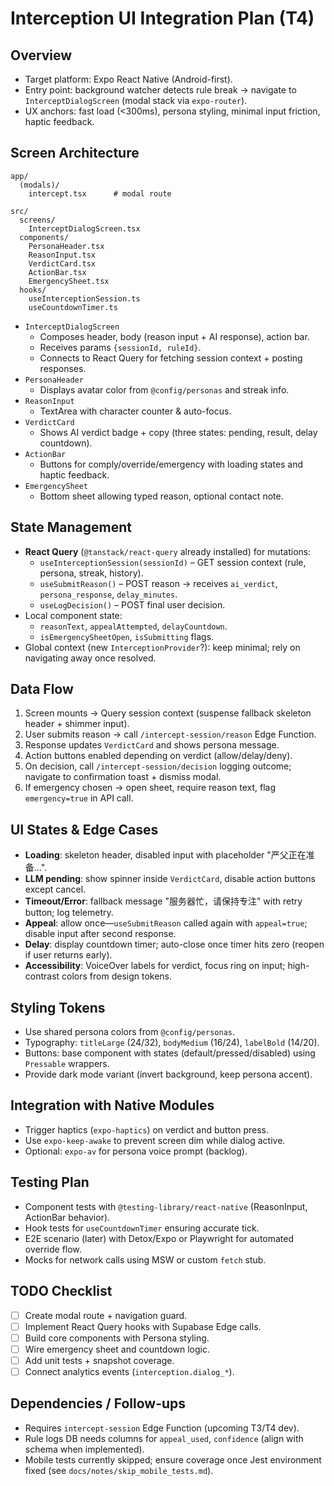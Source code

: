 # Interception UI Integration Plan (T4)

## Overview
- Target platform: Expo React Native (Android-first).
- Entry point: background watcher detects rule break → navigate to `InterceptDialogScreen` (modal stack via `expo-router`).
- UX anchors: fast load (<300ms), persona styling, minimal input friction, haptic feedback.

## Screen Architecture
```
app/
  (modals)/
    intercept.tsx      # modal route

src/
  screens/
    InterceptDialogScreen.tsx
  components/
    PersonaHeader.tsx
    ReasonInput.tsx
    VerdictCard.tsx
    ActionBar.tsx
    EmergencySheet.tsx
  hooks/
    useInterceptionSession.ts
    useCountdownTimer.ts
```
- `InterceptDialogScreen`
  - Composes header, body (reason input + AI response), action bar.
  - Receives params `{sessionId, ruleId}`.
  - Connects to React Query for fetching session context + posting responses.
- `PersonaHeader`
  - Displays avatar color from `@config/personas` and streak info.
- `ReasonInput`
  - TextArea with character counter & auto-focus.
- `VerdictCard`
  - Shows AI verdict badge + copy (three states: pending, result, delay countdown).
- `ActionBar`
  - Buttons for comply/override/emergency with loading states and haptic feedback.
- `EmergencySheet`
  - Bottom sheet allowing typed reason, optional contact note.

## State Management
- **React Query** (`@tanstack/react-query` already installed) for mutations:
  - `useInterceptionSession(sessionId)` – GET session context (rule, persona, streak, history).
  - `useSubmitReason()` – POST reason → receives `ai_verdict`, `persona_response`, `delay_minutes`.
  - `useLogDecision()` – POST final user decision.
- Local component state:
  - `reasonText`, `appealAttempted`, `delayCountdown`.
  - `isEmergencySheetOpen`, `isSubmitting` flags.
- Global context (new `InterceptionProvider`?): keep minimal; rely on navigating away once resolved.

## Data Flow
1. Screen mounts → Query session context (suspense fallback skeleton header + shimmer input).
2. User submits reason → call `/intercept-session/reason` Edge Function.
3. Response updates `VerdictCard` and shows persona message.
4. Action buttons enabled depending on verdict (allow/delay/deny).
5. On decision, call `/intercept-session/decision` logging outcome; navigate to confirmation toast + dismiss modal.
6. If emergency chosen → open sheet, require reason text, flag `emergency=true` in API call.

## UI States & Edge Cases
- **Loading**: skeleton header, disabled input with placeholder "严父正在准备…".
- **LLM pending**: show spinner inside `VerdictCard`, disable action buttons except cancel.
- **Timeout/Error**: fallback message "服务器忙，请保持专注" with retry button; log telemetry.
- **Appeal**: allow once—`useSubmitReason` called again with `appeal=true`; disable input after second response.
- **Delay**: display countdown timer; auto-close once timer hits zero (reopen if user returns early).
- **Accessibility**: VoiceOver labels for verdict, focus ring on input; high-contrast colors from design tokens.

## Styling Tokens
- Use shared persona colors from `@config/personas`.
- Typography: `titleLarge` (24/32), `bodyMedium` (16/24), `labelBold` (14/20).
- Buttons: base component with states (default/pressed/disabled) using `Pressable` wrappers.
- Provide dark mode variant (invert background, keep persona accent).

## Integration with Native Modules
- Trigger haptics (`expo-haptics`) on verdict and button press.
- Use `expo-keep-awake` to prevent screen dim while dialog active.
- Optional: `expo-av` for persona voice prompt (backlog).

## Testing Plan
- Component tests with `@testing-library/react-native` (ReasonInput, ActionBar behavior).
- Hook tests for `useCountdownTimer` ensuring accurate tick.
- E2E scenario (later) with Detox/Expo or Playwright for automated override flow.
- Mocks for network calls using MSW or custom `fetch` stub.

## TODO Checklist
- [ ] Create modal route + navigation guard.
- [ ] Implement React Query hooks with Supabase Edge calls.
- [ ] Build core components with Persona styling.
- [ ] Wire emergency sheet and countdown logic.
- [ ] Add unit tests + snapshot coverage.
- [ ] Connect analytics events (`interception.dialog_*`).

## Dependencies / Follow-ups
- Requires `intercept-session` Edge Function (upcoming T3/T4 dev).
- Rule logs DB needs columns for `appeal_used`, `confidence` (align with schema when implemented).
- Mobile tests currently skipped; ensure coverage once Jest environment fixed (see `docs/notes/skip_mobile_tests.md`).
